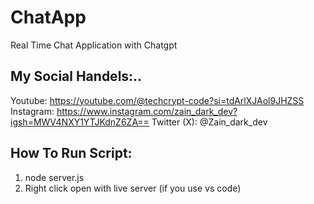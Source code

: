# ChatApp
Real Time Chat Application with Chatgpt 

## My Social Handels:..
Youtube: https://youtube.com/@techcrypt-code?si=tdArlXJAol9JHZSS
Instagram: https://www.instagram.com/zain_dark_dev?igsh=MWV4NXY1YTJKdnZ6ZA==
Twitter (X): @Zain_dark_dev

## How To Run Script:
1. node server.js
2. Right click open with live server (if you use vs code)
